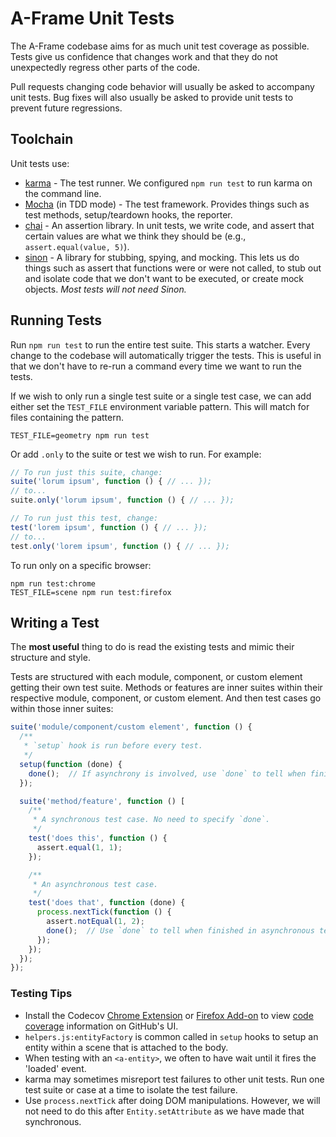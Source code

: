# A-Frame Unit Tests

The A-Frame codebase aims for as much unit test coverage as possible. Tests
give us confidence that changes work and that they do not unexpectedly regress
other parts of the code.

Pull requests changing code behavior will usually be asked to accompany unit
tests. Bug fixes will also usually be asked to provide unit tests to prevent
future regressions.

## Toolchain

Unit tests use:

- [karma](https://karma-runner.github.io/) - The test runner. We configured
  `npm run test` to run karma on the command line.
- [Mocha](https://mochajs.org/) (in TDD mode) - The test framework. Provides
   things such as test methods, setup/teardown hooks, the reporter.
- [chai](http://chaijs.com/) - An assertion library. In unit tests, we write
  code, and assert that certain values are what we think they should be
  (e.g., `assert.equal(value, 5)`).
- [sinon](http://sinonjs.org/) - A library for stubbing, spying, and mocking.
  This lets us do things such as assert that functions were or were not called,
  to stub out and isolate code that we don't want to be executed, or create mock
  objects. *Most tests will not need Sinon.*

## Running Tests

Run `npm run test` to run the entire test suite. This starts a watcher. Every
change to the codebase will automatically trigger the tests. This is useful in
that we don't have to re-run a command every time we want to run the tests.

If we wish to only run a single test suite or a single test case, we can add
either set the `TEST_FILE` environment variable pattern. This will match for
files containing the pattern.

```
TEST_FILE=geometry npm run test
```

Or add `.only` to the suite or test we wish to run. For example:

```js
// To run just this suite, change:
suite('lorum ipsum', function () { // ... });
// to...
suite.only('lorum ipsum', function () { // ... });

// To run just this test, change:
test('lorem ipsum', function () { // ... });
// to...
test.only('lorem ipsum', function () { // ... });
```

To run only on a specific browser:

```
npm run test:chrome
TEST_FILE=scene npm run test:firefox
```

## Writing a Test

The **most useful** thing to do is read the existing tests and mimic their
structure and style.

Tests are structured with each module, component, or custom element getting
their own test suite. Methods or features are inner suites within their
respective module, component, or custom element. And then test cases go within
those inner suites:

```js
suite('module/component/custom element', function () {
  /**
   * `setup` hook is run before every test.
   */
  setup(function (done) {
    done();  // If asynchrony is involved, use `done` to tell when finished.
  });

  suite('method/feature', function () [
    /**
     * A synchronous test case. No need to specify `done`.
     */
    test('does this', function () {
      assert.equal(1, 1);
    });

    /**
     * An asynchronous test case.
     */
    test('does that', function (done) {
      process.nextTick(function () {
        assert.notEqual(1, 2);
        done();  // Use `done` to tell when finished in asynchronous test.
      });
    });
  });
});
```

### Testing Tips

[coverage]: https://en.wikipedia.org/wiki/Code_coverage
[codecov-chrome]: https://chrome.google.com/webstore/detail/codecov-extension/keefkhehidemnokodkdkejapdgfjmijf
[codecov-ff]: https://addons.mozilla.org/en-US/firefox/addon/codecov-extension/

- Install the Codecov [Chrome Extension][codecov-chrome] or
  [Firefox Add-on](codecov-ff) to view [code coverage][coverage] information on GitHub's UI.
- `helpers.js:entityFactory` is common called in `setup` hooks to setup an
  entity within a scene that is attached to the body.
- When testing with an `<a-entity>`, we often to have wait until it fires the
  'loaded' event.
- karma may sometimes misreport test failures to other unit tests. Run one test
  suite or case at a time to isolate the test failure.
- Use `process.nextTick` after doing DOM manipulations. However, we will not
  need to do this after `Entity.setAttribute` as we have made that synchronous.
